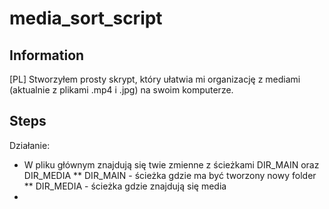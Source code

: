 # media_sort_script
## Information 
[PL]
Stworzyłem prosty skrypt, który ułatwia mi organizację z mediami (aktualnie z plikami .mp4 i .jpg) na swoim komputerze. 

## Steps
Działanie:
* W pliku głównym znajdują się twie zmienne z ścieżkami DIR_MAIN oraz DIR_MEDIA 
** DIR_MAIN - ścieżka gdzie ma być tworzony nowy folder 
** DIR_MEDIA - ścieżka gdzie znajdują się media 
*
